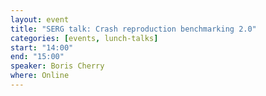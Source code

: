 ```yaml
---
layout: event
title: "SERG talk: Crash reproduction benchmarking 2.0"
categories: [events, lunch-talks]
start: "14:00"
end: "15:00"
speaker: Boris Cherry
where: Online
---
```

